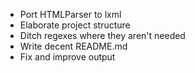  - Port HTMLParser to lxml
 - Elaborate project structure
 - Ditch regexes where they aren't needed
 - Write decent README.md
 - Fix and improve output
